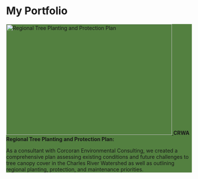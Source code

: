 # My Portfolio

<section style="background-color:#538040">
  <a href="https://storymaps.arcgis.com/stories/10fdd6beaffd4f949473a7a6dc70f745">
  <img style="border-width=100%;" src="Screenshot 2024-11-11 155553.png" alt="Regional Tree Planting and Protection Plan" width="450" height="300">
</a>
<b>CRWA Regional Tree Planting and Protection Plan:</b>
  <p>
  </p>As a consultant with Corcoran Environmental Consulting, we created a comprehensive plan assessing existing conditions and future challenges to tree canopy cover in the 
Charles River Watershed as well as outlining regional planting, protection, and maintenance priorities.
</section>

